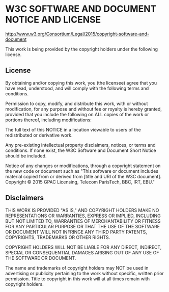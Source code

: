 # W3C SOFTWARE AND DOCUMENT NOTICE AND LICENSE

http://www.w3.org/Consortium/Legal/2015/copyright-software-and-document

This work is being provided by the copyright holders under the following license.

License
-------

By obtaining and/or copying this work, you (the licensee) agree that you have read, understood, and will comply with the following terms and conditions.

Permission to copy, modify, and distribute this work, with or without modification, for any purpose and without fee or royalty is hereby granted, provided that you include the following on ALL copies of the work or portions thereof, including modifications:

The full text of this NOTICE in a location viewable to users of the redistributed or derivative work.

Any pre-existing intellectual property disclaimers, notices, or terms and conditions. If none exist, the W3C Software and Document Short Notice should be included.

Notice of any changes or modifications, through a copyright statement on the new code or document such as "This software or document includes material copied from or derived from [title and URI of the W3C document]. Copyright © 2015 GPAC Licensing, Telecom ParisTech, BBC, IRT, EBU."

Disclaimers
-----------

THIS WORK IS PROVIDED "AS IS," AND COPYRIGHT HOLDERS MAKE NO REPRESENTATIONS OR WARRANTIES, EXPRESS OR IMPLIED, INCLUDING BUT NOT LIMITED TO, WARRANTIES OF MERCHANTABILITY OR FITNESS FOR ANY PARTICULAR PURPOSE OR THAT THE USE OF THE SOFTWARE OR DOCUMENT WILL NOT INFRINGE ANY THIRD PARTY PATENTS, COPYRIGHTS, TRADEMARKS OR OTHER RIGHTS.

COPYRIGHT HOLDERS WILL NOT BE LIABLE FOR ANY DIRECT, INDIRECT, SPECIAL OR CONSEQUENTIAL DAMAGES ARISING OUT OF ANY USE OF THE SOFTWARE OR DOCUMENT.

The name and trademarks of copyright holders may NOT be used in advertising or publicity pertaining to the work without specific, written prior permission. Title to copyright in this work will at all times remain with copyright holders.
